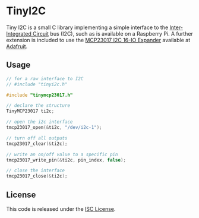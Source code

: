 # TinyI2C
Tiny I2C is a small C library implementing a simple interface to the [Inter-Integrated Circuit](https://en.wikipedia.org/wiki/I%C2%B2C) bus (I2C), such as is available on a Raspberry Pi. A further extension is included to use the [MCP23017 I2C 16-IO Expander](https://cdn-shop.adafruit.com/datasheets/mcp23017.pdf) available at [Adafruit](https://www.adafruit.com/product/732).

## Usage
```c
// for a raw interface to I2C
// #include "tinyi2c.h"

#include "tinymcp23017.h"

// declare the structure
TinyMCP23017 ti2c;

// open the i2c interface
tmcp23017_open(&ti2c, "/dev/i2c-1");

// turn off all outputs
tmcp23017_clear(&ti2c);

// write an on/off value to a specific pin
tmcp23017_write_pin(&ti2c, pin_index, false);

// close the interface
tmcp23017_close(&ti2c);
```

## License
This code is released under the [ISC License](https://opensource.org/licenses/ISC).

